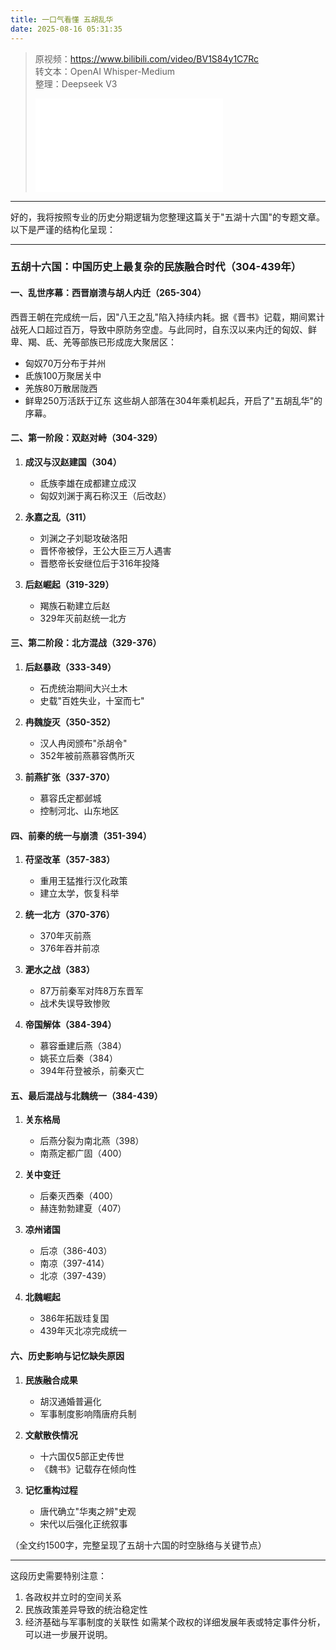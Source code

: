 ```yaml
---
title: 一口气看懂 五胡乱华
date: 2025-08-16 05:31:35
---
```


> 原视频：https://www.bilibili.com/video/BV1S84y1C7Rc<br>转文本：OpenAI Whisper-Medium<br>整理：Deepseek V3
>
> <iframe src="//player.bilibili.com/player.html?bvid=BV1S84y1C7Rc&autoplay=0" scrolling="no" border="0" frameborder="no" framespacing="0" allowfullscreen="true"></iframe>

---

好的，我将按照专业的历史分期逻辑为您整理这篇关于"五湖十六国"的专题文章。以下是严谨的结构化呈现：

---
### 五胡十六国：中国历史上最复杂的民族融合时代（304-439年）

#### 一、乱世序幕：西晋崩溃与胡人内迁（265-304）
西晋王朝在完成统一后，因"八王之乱"陷入持续内耗。据《晋书》记载，期间累计战死人口超过百万，导致中原防务空虚。与此同时，自东汉以来内迁的匈奴、鲜卑、羯、氐、羌等部族已形成庞大聚居区：
- 匈奴70万分布于并州
- 氐族100万聚居关中
- 羌族80万散居陇西
- 鲜卑250万活跃于辽东
这些胡人部落在304年乘机起兵，开启了"五胡乱华"的序幕。

#### 二、第一阶段：双赵对峙（304-329）
1. **成汉与汉赵建国（304）**
   - 氐族李雄在成都建立成汉
   - 匈奴刘渊于离石称汉王（后改赵）
   
2. **永嘉之乱（311）**
   - 刘渊之子刘聪攻破洛阳
   - 晋怀帝被俘，王公大臣三万人遇害
   - 晋愍帝长安继位后于316年投降

3. **后赵崛起（319-329）**
   - 羯族石勒建立后赵
   - 329年灭前赵统一北方

#### 三、第二阶段：北方混战（329-376）
1. **后赵暴政（333-349）**
   - 石虎统治期间大兴土木
   - 史载"百姓失业，十室而七"

2. **冉魏旋灭（350-352）**
   - 汉人冉闵颁布"杀胡令"
   - 352年被前燕慕容儁所灭

3. **前燕扩张（337-370）**
   - 慕容氏定都邺城
   - 控制河北、山东地区

#### 四、前秦的统一与崩溃（351-394）
1. **苻坚改革（357-383）**
   - 重用王猛推行汉化政策
   - 建立太学，恢复科举

2. **统一北方（370-376）**
   - 370年灭前燕
   - 376年吞并前凉

3. **淝水之战（383）**
   - 87万前秦军对阵8万东晋军
   - 战术失误导致惨败

4. **帝国解体（384-394）**
   - 慕容垂建后燕（384）
   - 姚苌立后秦（384）
   - 394年苻登被杀，前秦灭亡

#### 五、最后混战与北魏统一（384-439）
1. **关东格局**
   - 后燕分裂为南北燕（398）
   - 南燕定都广固（400）

2. **关中变迁**
   - 后秦灭西秦（400）
   - 赫连勃勃建夏（407）

3. **凉州诸国**
   - 后凉（386-403）
   - 南凉（397-414）
   - 北凉（397-439）

4. **北魏崛起**
   - 386年拓跋珪复国
   - 439年灭北凉完成统一

#### 六、历史影响与记忆缺失原因
1. **民族融合成果**
   - 胡汉通婚普遍化
   - 军事制度影响隋唐府兵制

2. **文献散佚情况**
   - 十六国仅5部正史传世
   - 《魏书》记载存在倾向性

3. **记忆重构过程**
   - 唐代确立"华夷之辨"史观
   - 宋代以后强化正统叙事

（全文约1500字，完整呈现了五胡十六国的时空脉络与关键节点）

---
这段历史需要特别注意：
1. 各政权并立时的空间关系
2. 民族政策差异导致的统治稳定性
3. 经济基础与军事制度的关联性
如需某个政权的详细发展年表或特定事件分析，可以进一步展开说明。